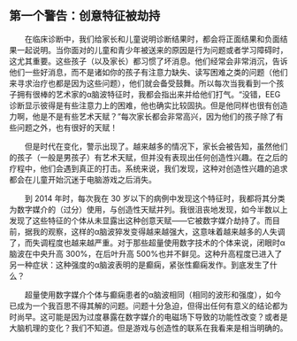 ## 第一个警告：创意特征被劫持

&emsp;&emsp;在临床诊断中，我们给家长和儿童说明诊断结果时，都会将正面结果和负面结果一起说明。当你面对的儿童和青少年被送来的原因是行为问题或者学习障碍时，这尤其重要。这些孩子（以及家长）都习惯了坏消息。他们经常会非常消沉，告诉他们一些好消息，而不是诸如你的孩子有注意力缺失、读写困难之类的问题（他们来寻求治疗也都是因为这些问题），他们就会备受鼓舞。所以每次当我看到一个孩子拥有很棒的艺术家的α脑波特征时，我都会指出来并给他们打气。“没错，EEG 诊断显示彼得是有些注意力上的困难，他也确实比较固执。但是他同样也很有创造力啊，他是不是有些艺术天赋？”每次家长都会非常高兴，因为他们的孩子除了有些问题之外，也有很好的天赋！

&emsp;&emsp;但是时代在变化，警示出现了。越来越多的情况下，家长会被告知，虽然他们的孩子（一般是男孩子）有艺术天赋，但并没有表现出任何创造性兴趣。在之后的疗程中，他们会遇到真正的打击。系统来说，我们发现，这种对创造性兴趣的追求都会在儿童开始沉迷于电脑游戏之后消失。

&emsp;&emsp;到 2014 年时，每次我在 30 岁以下的病例中发现这个特征时，我都将其分类为数字媒介的（过分）使用，与创造性天赋并列。我很沮丧地发现，如今半数以上发现了这些特征的个体从未显露出这种创意天赋——它被数字媒介劫持了。而目前，据我的观察，这样的α脑波猝发变得越来越强大，这意味着越来越多的人失调了，而失调程度也越来越严重。对于那些超量使用数字技术的个体来说，闭眼时α脑波在中央升高 300%，在后叶升高 500%也并不鲜见。这种升高程度已进入了另一种症状：这种强度的α脑波表明的是癫痫，紧张性癫痫发作。到底发生了什么？

&emsp;&emsp;超量使用数字媒介个体与癫痫患者的α脑波相同（相同的波形和强度），如今已成为一个我百思不得其解的问题。问题十分急迫，但得出任何有意义的结论都为时尚早。这可能是因为过度暴露在数字媒介的电磁场下导致的功能性改变？或者是大脑机理的变化？我们不知道。但是游戏与创造性的联系在我看来是相当明确的。